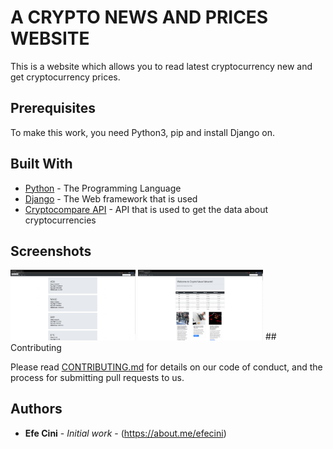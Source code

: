 # A CRYPTO NEWS AND PRICES WEBSITE

This is a website which allows you to read latest cryptocurrency new and get cryptocurrency prices.

## Prerequisites

To make this work, you need Python3, pip and install Django on.

## Built With

* [Python](https://www.python.org/) - The Programming Language
* [Django](https://www.djangoproject.com/) - The Web framework that is used
* [Cryptocompare API](https://min-api.cryptocompare.com/) - API that is used to get the data about cryptocurrencies

## Screenshots
<img src="crypto/screenshots/ss1.png" width="200">
<img src="crypto/screenshots/ss2.png" width="200">
## Contributing

Please read [CONTRIBUTING.md](https://gist.github.com/PurpleBooth/b24679402957c63ec426) for details on our code of conduct, and the process for submitting pull requests to us.

## Authors

* **Efe Cini** - *Initial work* - (https://about.me/efecini)
